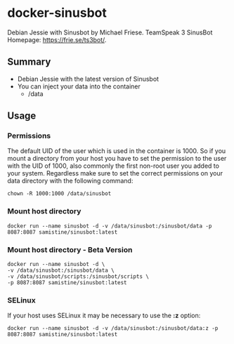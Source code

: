 # docker-sinusbot
Debian Jessie with Sinusbot by Michael Friese.
TeamSpeak 3 SinusBot Homepage: https://frie.se/ts3bot/.

## Summary
* Debian Jessie with the latest version of Sinusbot
* You can inject your data into the container
  * /data
  
## Usage
### Permissions
The default UID of the user which is used in the container is 1000.
So if you mount a directory from your host you have to set the permission to the user with the UID of 1000, also commonly the first non-root user you added to your system.
Regardless make sure to set the correct permissions on your data directory with the following command:
```
chown -R 1000:1000 /data/sinusbot
```

### Mount host directory
```
docker run --name sinusbot -d -v /data/sinusbot:/sinusbot/data -p 8087:8087 samistine/sinusbot:latest
```

### Mount host directory - Beta Version
```
docker run --name sinusbot -d \
-v /data/sinusbot:/sinusbot/data \
-v /data/sinusbot/scripts:/sinusbot/scripts \
-p 8087:8087 samistine/sinusbot:latest
```

### SELinux
If your host uses SELinux it may be necessary to use the **:z** option:
```
docker run --name sinusbot -d -v /data/sinusbot:/sinusbot/data:z -p 8087:8087 samistine/sinusbot:latest
```
